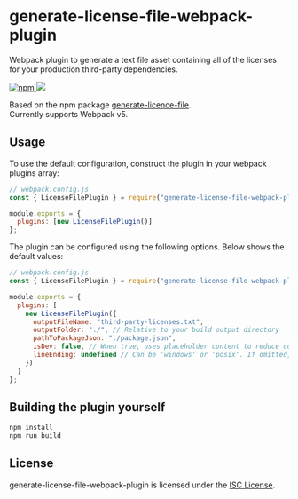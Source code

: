 # generate-license-file-webpack-plugin

Webpack plugin to generate a text file asset containing all of the licenses for your production third-party dependencies.

<a href="https://www.npmjs.com/package/generate-license-file-webpack-plugin">
  <img alt="npm" src="https://img.shields.io/npm/v/generate-license-file-webpack-plugin?logo=npm">
</a>

<a href="https://codecov.io/github/TobyAndToby/generate-license-file-webpack-plugin">
  <img src="https://codecov.io/github/TobyAndToby/generate-license-file-webpack-plugin/branch/main/graph/badge.svg"/>
</a>

Based on the npm package [generate-licence-file](https://www.npmjs.com/package/generate-license-file).  
Currently supports Webpack v5.

## Usage

To use the default configuration, construct the plugin in your webpack plugins array:

```js
// webpack.config.js
const { LicenseFilePlugin } = require("generate-license-file-webpack-plugin");

module.exports = {
  plugins: [new LicenseFilePlugin()]
};
```

The plugin can be configured using the following options. Below shows the default values:

```js
// webpack.config.js
const { LicenseFilePlugin } = require("generate-license-file-webpack-plugin");

module.exports = {
  plugins: [
    new LicenseFilePlugin({
      outputFileName: "third-party-licenses.txt",
      outputFolder: "./", // Relative to your build output directory
      pathToPackageJson: "./package.json",
      isDev: false, // When true, uses placeholder content to reduce compilation time
      lineEnding: undefined // Can be 'windows' or 'posix'. If omitted, the system default will be used
    })
  ]
};
```

## Building the plugin yourself

```bash
npm install
npm run build
```

## License

generate-license-file-webpack-plugin is licensed under the [ISC License](./LICENSE.md).
